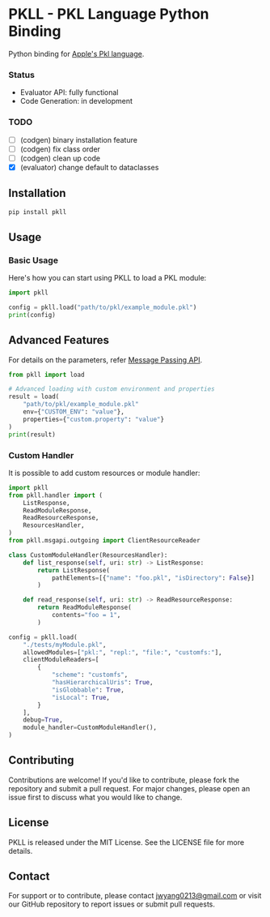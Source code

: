 # PKLL - PKL Language Python Binding
Python binding for [Apple's Pkl language](https://pkl-lang.org/index.html).

### Status
* Evaluator API: fully functional
* Code Generation: in development

### TODO
* [ ] (codgen) binary installation feature
* [ ] (codgen) fix class order
* [ ] (codgen) clean up code
* [x] (evaluator) change default to dataclasses

## Installation

``` bash
pip install pkll
```

## Usage
### Basic Usage
Here's how you can start using PKLL to load a PKL module:

```python
import pkll

config = pkll.load("path/to/pkl/example_module.pkl")
print(config)
```

## Advanced Features
For details on the parameters, refer [Message Passing API](https://pkl-lang.org/main/current/bindings-specification/message-passing-api.html).

```python
from pkll import load

# Advanced loading with custom environment and properties
result = load(
    "path/to/pkl/example_module.pkl"
    env={"CUSTOM_ENV": "value"},
    properties={"custom.property": "value"}
)
print(result)
```

### Custom Handler
It is possible to add custom resources or module handler:
```python
import pkll
from pkll.handler import (
    ListResponse,
    ReadModuleResponse,
    ReadResourceResponse,
    ResourcesHandler,
)
from pkll.msgapi.outgoing import ClientResourceReader

class CustomModuleHandler(ResourcesHandler):
    def list_response(self, uri: str) -> ListResponse:
        return ListResponse(
            pathElements=[{"name": "foo.pkl", "isDirectory": False}]
        )

    def read_response(self, uri: str) -> ReadResourceResponse:
        return ReadModuleResponse(
            contents="foo = 1",
        )

config = pkll.load(
    "./tests/myModule.pkl",
    allowedModules=["pkl:", "repl:", "file:", "customfs:"],
    clientModuleReaders=[
        {
            "scheme": "customfs",
            "hasHierarchicalUris": True,
            "isGlobbable": True,
            "isLocal": True,
        }
    ],
    debug=True,
    module_handler=CustomModuleHandler(),
)
```

## Contributing
Contributions are welcome! If you'd like to contribute, please fork the repository and submit a pull request. For major changes, please open an issue first to discuss what you would like to change.

## License
PKLL is released under the MIT License. See the LICENSE file for more details.

## Contact
For support or to contribute, please contact jwyang0213@gmail.com or visit our GitHub repository to report issues or submit pull requests.
